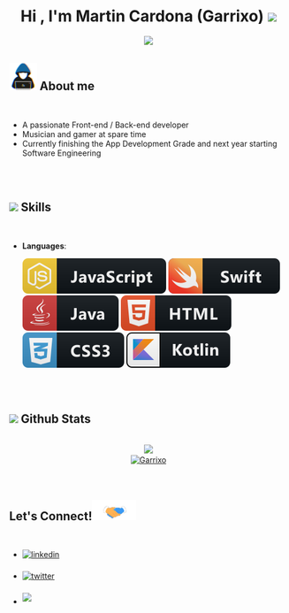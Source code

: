 
<h1 align="center"><b>Hi , I'm Martin Cardona (Garrixo) </b><img src="https://media.giphy.com/media/hvRJCLFzcasrR4ia7z/giphy.gif" width="35"></h1>

<p align="center">
  <a href="https://github.com/DenverCoder1/readme-typing-svg"><img src="https://readme-typing-svg.herokuapp.com?font=Time+New+Roman&color=cyan&size=25&center=true&vCenter=true&width=600&height=100&lines=Apps+Front/Back-End+Developer,;Software+Engineer+Student,;Active+Learner/Researcher"></a>
</p>

	
## <picture><img src = "https://github.com/0xAbdulKhalid/0xAbdulKhalid/raw/main/assets/mdImages/about_me.gif" width = 50px></picture> **About me**


<br>

- A passionate Front-end / Back-end developer
- Musician and gamer at spare time
- Currently finishing the App Development Grade and next year starting Software Engineering

<br><br>

## <img src="https://media2.giphy.com/media/QssGEmpkyEOhBCb7e1/giphy.gif?cid=ecf05e47a0n3gi1bfqntqmob8g9aid1oyj2wr3ds3mg700bl&rid=giphy.gif" width ="25"><b> Skills</b>
<br>

<p align="center">

- **Languages**:
    
    ![JS](https://github.com/MikeCodesDotNET/ColoredBadges/blob/master/svg/dev/languages/js.svg)
    ![Swift](https://github.com/MikeCodesDotNET/ColoredBadges/blob/master/svg/dev/languages/swift.svg)
    ![Java](https://github.com/MikeCodesDotNET/ColoredBadges/blob/master/svg/dev/languages/java.svg)
    ![Html](https://github.com/MikeCodesDotNET/ColoredBadges/blob/master/svg/dev/languages/html.svg)
    ![Css](https://github.com/MikeCodesDotNET/ColoredBadges/blob/master/svg/dev/languages/css3.svg)
    ![Kotlin](https://github.com/MikeCodesDotNET/ColoredBadges/blob/master/svg/dev/languages/kotlin.svg)


</p>

<br>


<br>


## <img src="https://media.giphy.com/media/iY8CRBdQXODJSCERIr/giphy.gif" width="35"><b> Github Stats </b>
<br>

<div align="center">

<a href="https://github.com/Garrixo/">
	<img src="https://github-readme-stats.vercel.app/api?username=garrixo&layout=compact&theme=react&hide_border=true&show_icons=true"/>
	<br>
  <img src="https://github-readme-stats.vercel.app/api/top-langs?username=garrixo&layout=compact&theme=react&hide_border=true&show_icons=true" width="375"  alt="Garrixo"/>

</a>
</div>


<br>
<br>

## <b> Let's Connect!</b><img src="https://github.com/0xAbdulKhalid/0xAbdulKhalid/raw/main/assets/mdImages/handshake.gif" width ="80">
<br>
<div align='left'>

<ul>

<li>
<a href="https://www.linkedin.com/in/mart%C3%ADn-cardona/" target="_blank">
<img src="https://img.shields.io/badge/linkedin:  Martin Cardona-%2300acee.svg?color=405DE6&style=for-the-badge&logo=linkedin&logoColor=white" alt=linkedin style="margin-bottom: 5px;"/>
</a>
</li>

<br>

<li>
<a href="https://twitter.com/_garrixo_" target="_blank">
<img src="https://img.shields.io/badge/twitter:  _garrixo_-%2300acee.svg?color=1DA1F2&style=for-the-badge&logo=twitter&logoColor=white" alt=twitter style="margin-bottom: 5px;"/>
</a>
</li>

<br>

<li>
<a href="mailto:martincardonademiguel@gmail.com" target="_blank">
<img src="https://img.shields.io/badge/gmail:  Martin Cardona-%23EA4335.svg?style=for-the-badge&logo=gmail&logoColor=white" t=mail style="margin-bottom: 5px;" />
</a>
</li>
	

